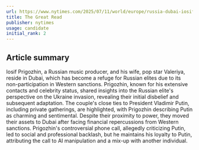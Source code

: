 ```yaml
---
url: https://www.nytimes.com/2025/07/11/world/europe/russia-dubai-iosif-prigozhin-putin.html
title: The Great Read
publisher: nytimes
usage: candidate
initial_rank: 2
---
```

## Article summary
Iosif Prigozhin, a Russian music producer, and his wife, pop star Valeriya, reside in Dubai, which has become a refuge for Russian elites due to its non-participation in Western sanctions. Prigozhin, known for his extensive contacts and celebrity status, shared insights into the Russian elite's perspective on the Ukraine invasion, revealing their initial disbelief and subsequent adaptation. The couple's close ties to President Vladimir Putin, including private gatherings, are highlighted, with Prigozhin describing Putin as charming and sentimental. Despite their proximity to power, they moved their assets to Dubai after facing financial repercussions from Western sanctions. Prigozhin's controversial phone call, allegedly criticizing Putin, led to social and professional backlash, but he maintains his loyalty to Putin, attributing the call to AI manipulation and a mix-up with another individual.
